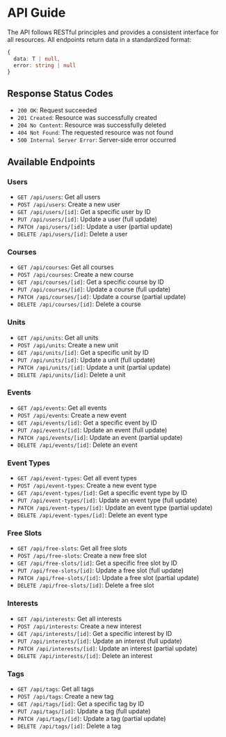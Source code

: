 # API Guide

The API follows RESTful principles and provides a consistent interface for all resources. All endpoints return data in a standardized format:

```typescript
{
  data: T | null,
  error: string | null
}
```

## Response Status Codes

- `200 OK`: Request succeeded
- `201 Created`: Resource was successfully created
- `204 No Content`: Resource was successfully deleted
- `404 Not Found`: The requested resource was not found
- `500 Internal Server Error`: Server-side error occurred

## Available Endpoints

### Users

- `GET /api/users`: Get all users
- `POST /api/users`: Create a new user
- `GET /api/users/[id]`: Get a specific user by ID
- `PUT /api/users/[id]`: Update a user (full update)
- `PATCH /api/users/[id]`: Update a user (partial update)
- `DELETE /api/users/[id]`: Delete a user

### Courses

- `GET /api/courses`: Get all courses
- `POST /api/courses`: Create a new course
- `GET /api/courses/[id]`: Get a specific course by ID
- `PUT /api/courses/[id]`: Update a course (full update)
- `PATCH /api/courses/[id]`: Update a course (partial update)
- `DELETE /api/courses/[id]`: Delete a course

### Units

- `GET /api/units`: Get all units
- `POST /api/units`: Create a new unit
- `GET /api/units/[id]`: Get a specific unit by ID
- `PUT /api/units/[id]`: Update a unit (full update)
- `PATCH /api/units/[id]`: Update a unit (partial update)
- `DELETE /api/units/[id]`: Delete a unit

### Events

- `GET /api/events`: Get all events
- `POST /api/events`: Create a new event
- `GET /api/events/[id]`: Get a specific event by ID
- `PUT /api/events/[id]`: Update an event (full update)
- `PATCH /api/events/[id]`: Update an event (partial update)
- `DELETE /api/events/[id]`: Delete an event

### Event Types

- `GET /api/event-types`: Get all event types
- `POST /api/event-types`: Create a new event type
- `GET /api/event-types/[id]`: Get a specific event type by ID
- `PUT /api/event-types/[id]`: Update an event type (full update)
- `PATCH /api/event-types/[id]`: Update an event type (partial update)
- `DELETE /api/event-types/[id]`: Delete an event type

### Free Slots

- `GET /api/free-slots`: Get all free slots
- `POST /api/free-slots`: Create a new free slot
- `GET /api/free-slots/[id]`: Get a specific free slot by ID
- `PUT /api/free-slots/[id]`: Update a free slot (full update)
- `PATCH /api/free-slots/[id]`: Update a free slot (partial update)
- `DELETE /api/free-slots/[id]`: Delete a free slot

### Interests

- `GET /api/interests`: Get all interests
- `POST /api/interests`: Create a new interest
- `GET /api/interests/[id]`: Get a specific interest by ID
- `PUT /api/interests/[id]`: Update an interest (full update)
- `PATCH /api/interests/[id]`: Update an interest (partial update)
- `DELETE /api/interests/[id]`: Delete an interest

### Tags

- `GET /api/tags`: Get all tags
- `POST /api/tags`: Create a new tag
- `GET /api/tags/[id]`: Get a specific tag by ID
- `PUT /api/tags/[id]`: Update a tag (full update)
- `PATCH /api/tags/[id]`: Update a tag (partial update)
- `DELETE /api/tags/[id]`: Delete a tag
